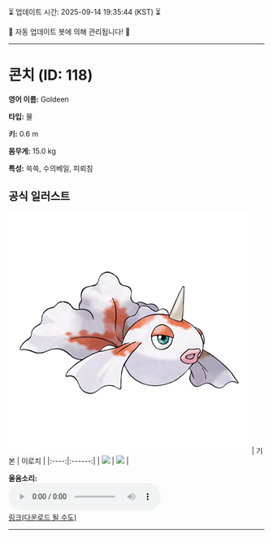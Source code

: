 
⏳ 업데이트 시간: 2025-09-14 19:35:44 (KST) ⏳

🤖 자동 업데이트 봇에 의해 관리됩니다! 🤖

---

# 콘치 (ID: 118)
**영어 이름:** Goldeen

**타입:** 물

**키:** 0.6 m

**몸무게:** 15.0 kg

**특성:** 쓱쓱, 수의베일, 피뢰침

## 공식 일러스트
![](https://raw.githubusercontent.com/PokeAPI/sprites/master/sprites/pokemon/other/official-artwork/118.png)
| 기본 | 이로치 |
|:----:|:------:|
| <img src="http://play.pokemonshowdown.com/sprites/ani/goldeen.gif" width="200"> | <img src="http://play.pokemonshowdown.com/sprites/ani-shiny/goldeen.gif" width="200"> |

**울음소리:**<br><audio controls src="https://raw.githubusercontent.com/PokeAPI/cries/main/cries/pokemon/latest/118.ogg"></audio><br> [링크(다운로드 될 수도)](https://raw.githubusercontent.com/PokeAPI/cries/main/cries/pokemon/latest/118.ogg)


---
